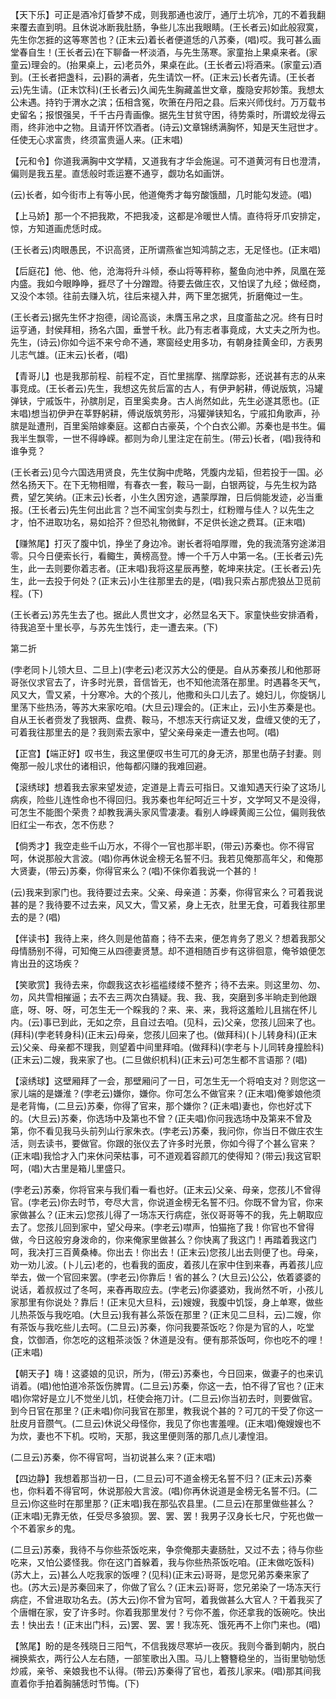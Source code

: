 <!-- { "loadSidebar": true } -->
【天下乐】可正是酒冷灯昏梦不成，则我那通也波厅，通厅土坑冷，兀的不着我翻来覆去直到明。且休说冰断我肚肠，争些儿冻出我眼睛。(王长者云)如此般寂寞，先生你怎捱的这等寒苦也？(正末云)着长者便道恁的八苏秦，(唱)哎。我可甚么画堂春自生！(王长者云)在下聊备一杯淡酒，与先生荡寒。家童抬上果桌来者。(家童云)理会的。(抬果桌上，云)老员外，果桌在此。(王长者云)将酒来。(家童云)酒到。(王长者把盏科，云)斟的满者，先生请饮一杯。(正末云)长者先请。(王长者云)先生请。(正末饮科)(王长者云)久闻先生胸藏盖世文章，腹隐安邦妙策。我想太公未遇。持钓于渭水之滨；伍相含冤，吹箫在丹阳之县。后来兴师伐纣。万万载书史留名；报恨强吴，千千古丹青画像。据先生甘贫守困，待势乘时，所谓蛟龙得云雨，终非池中之物。且请开怀饮酒者。(诗云)文章锦绣满胸怀，知是天生冠世才。任使无心求富贵，终须富贵逼人来。(正末唱)

【元和令】你道我满胸中文学精，又道我有才华会施逞。可不道黄河有日也澄清，偏则是我五星。直恁般时乖运蹇不通亨，觑功名如画饼。

(云)长者，如今街市上有等小民，他道俺秀才每穷酸饿醋，几时能勾发迹。(唱)

【上马娇】那一个不把我欺，不把我凌，这都是冷暖世人情。直待将牙爪安排定，惊，方知道画虎恁时成。

(王长者云)肉眼愚民，不识高贤，正所谓燕雀岂知鸿鹄之志，无足怪也。(正末唱)

【后庭花】他、他、他，沧海将升斗倾，泰山将等秤称，鳌鱼向池中养，凤凰在笼内盛。我如今眼睁睁，捱尽了十分蹭蹬。待要去做庄农，又怕误了九经；做经商，又没个本领。往前去赚入坑，往后来褪入井，两下里怎据凭，折磨俺过一生。

(王长者云)据先生怀才抱德，阔论高谈，未膺玉帛之求，且度齑盐之况。终有日时运亨通，封侯拜相，扬名六国，垂誉千秋。此乃有志者事竟成，大丈夫之所为也。先生，(诗云)你如今运不来兮命不通，寒窗经史用多功，有朝身挂黄金印，方表男儿志气雄。(正末云)长者，(唱)

【青哥儿】也是我那前程、前程不定，百忙里揣摩、揣摩踪影，还说甚有志的从来事竞成。(王长者云)先生，我想这先贫后富的古人，有伊尹躬耕，傅说版筑，冯罐弹铗，宁戚饭牛，孙膑刖足，百里奚卖身。古人尚然如此，先生必遂其愿也。(正末唱)想当初伊尹在莘野躬耕，傅说版筑劳形，冯獾弹铗知名，宁戚扣角歌声，孙膑是趾遭刑，百里奚陪嫁秦庭。这都白古豪英，个个白衣公卿。苏秦也是书生。偏我半生飘零，一世不得峥嵘。都则为命儿里注定在前生。(带云)长者，(唱)我待和谁争竞？

(王长者云)见今六国选用贤良，先生仗胸中虎略，凭腹内龙韬，但若投于一国。必然名扬天下。在下无物相赠，有春衣一套，鞍马一副，白银两锭，与先生权为路费，望乞笑纳。(正末云)长者，小生久困穷途，遇蒙厚蹭，日后倘能发迹，必当重报。(王长者云)先生何出此言？岂不闻宝剑卖与烈士，红粉赠与佳人？以先生之才，怕不进取功名，易如拾芥？但恐礼物微鲜，不足供长途之费耳。(正末唱)

【赚煞尾】打灭了腹中饥，挣坐了身边冷。谢长者将咱厚赠，免的我流落穷途涕泪零。只今日便索长行，看鲰生，黄榜高登。博一个千万人中第一名。(王长者云)先生，此一去则要你着志者。(正末唱)我将这星辰再整，乾坤来扶定。(王长者云)先生，此一去投于何处？(正末云)小生往那里去的是，(唱)我只索占那虎狼丛卫觅前程。(下)

(王长者云)苏先生去了也。据此人贯世文才，必然显名天下。家童快些安排酒肴，待我追至十里长亭，与苏先生饯行，走一遭去来。(下)


第二折

(孛老同卜儿领大旦、二旦上)(孛老云)老汉苏大公的便是。自从苏秦孩儿和他那哥哥张仪求官去了，许多时光景，音信皆无，也不知他流落在那里。时遇暮冬天气，风又大，雪又紧，十分寒冷。大的个孩儿，他撒和头口儿去了。媳妇儿，你旋锅儿里荡下些热汤，等苏大来家吃咱。(大旦云)理会的。(正末止，云)小生苏秦是也。自从王长者赍发了我银两、盘费、鞍马，不想冻天行病证又发，盘缠又使的无了，可着我往那里去的是？我则索去家中，望父亲母亲走一遭去也呵。(唱)

【正宫】【端正好】叹书生，我这里便叹书生可兀的身无济，那里也荫子封妻。则俺那一般儿求仕的诸相识，他每都闪赚的我难回避。

【滚绣球】想着我去家来望发迹，定道是上青云可指日。又谁知遇天行染了这场儿病疾，险些儿连性命也不得回归。我苏秦也年纪呵近三十岁，文学呵又不是没得，可怎生不能图个荣贵？却教我满头家风雪凄凄。看别人峥嵘黄阁三公位，偏则我依旧红尘一布衣，怎不伤悲？

【倘秀才】我空走些千山万水，不得个一官也那半职，(带云)苏秦也。你不得官呵，休说那般大言波。(唱)你再休说金榜无名誓不归。我若见俺那高年父，和俺那大贤妻，(带云)苏秦，你得官来么？(唱)不俫你着我说一个甚的！

(云)我来到家门也。我待要过去来。父亲、母亲道：苏秦，你得官来么？可着我说甚的是？我待要不过去来，风又大，雪又紧，身上无衣，肚里无食，可着我往那里去的是？(唱)

【伴读书】我待上来，终久则是他苗裔；待不去来，便怎肯务了恩义？想着我那父母情肠别不得，可知俺三从四德妻贤慧。却不道相随百步有这徘徊意，俺爷娘便怎肯出丑的这场疾？

【笑歌赏】我待去来，你觑我这衣衫褴褴缕缕不整齐；待不去来。则这里勿、勿、勿，风共雪相摧逼；去不去三两次白猜疑。我、我、我，突磨到多半晌走到他跟底，呀、呀、呀，可怎生无一个睬我的？来、来、来，我将这羞睑儿且揣在怀儿内。(云)事已到此，无如之奈，且自过去咱。(见科，云)父亲，您孩儿回来了也。(拜科)(孛老转身科)(正末云)母亲，您孩儿回来了也。(做拜科)(卜儿转身科)(正末云)父亲、母亲都不理我，则望着中间里拜咱。(做拜科)(孛老与卜儿同转身撞脸科)(正末云)二嫂，我来家了也。(二旦做织机科)(正末云)可怎生都不言语那？(唱)

【滚绣球】这壁厢拜了一会，那壁厢问了一日，可怎生无一个将咱支对？则您这一家儿端的是嫌淮？(孛老云)嫌你，嫌你。你可怎么不做官来？(正末唱)俺爹娘他须是老背悔，(二旦云)苏秦，你得了官来，那个嫌你？(正未唱)妻也，你也好忒下的。(大旦云)苏秦，你选场中及第也不曾？(正夫唱)你问我选场中及第来不曾及第，你不看见我马头前列山行家朱衣。(孛老云)苏秦，我问你，你当日不做庄农生活，则去读书，要做官。你跟的张仪去了许多时光景，你如今得了个甚么官来？(正末唱)我恰才入门来休问荣枯事，可不道观着容颜兀的使得知？(带云)我这官职呵，(唱)大古里是箱儿里盛只。

(孛老云)苏秦，你将官来与我们看一看也好。(正末云)父亲、母亲，您孩儿不曾得官。(孛老云)你去时节，夸尽大言，你说道金榜无名誓不归。你既不曾为官，你来家做甚么？(正末云)您孩儿得了一场冻天行病症，张仪哥哥等不的我，先上朝取应去了。您孩儿回到家中，望父母来。(孛老云)噤声，怕猫拖了我！你官也不曾得做，今日这般穷身泼命的，你来俺家里做甚么？你快离了我这门！再踏着我这门呵，我决打三百黄桑棒。你出去！你出去！(正末云)您孩儿出去则便了也。母亲，劝一劝儿波。(卜儿云)老的，也看我的面皮，着孩儿在家中住到来春，再着孩儿应举去，做一个官回来罢。(孛老云)你靠后！省的甚么？(大旦云)公公，依着婆婆的说话，着叔叔过了冬呵，来舂再取应去。(孛老云)你婆婆劝，我尚然不听，小孩儿家那里有你说处？靠后！(正末见大旦科，云)嫂嫂，我腹中饥馁，身上单寒，做些儿热茶饭与我吃咱。(大旦云)我有甚么茶饭在那里？(正末见二旦科，云)二嫂，你有茶饭与我吃些儿去呵。(二旦云)苏秦，你问我要茶饭吃？你是为官的人，吃堂食，饮御酒，你怎吃的这粗茶淡饭？休道是没有。便有那茶饭呵，你也吃不的哩！(正末唱)

【朝天子】嗨！这婆娘的见识，所为，(带云)苏秦也，今日回来，做妻子的也来讥诮着。(唱)他怕道冷茶饭伤脾胃。(二旦云)苏秦，你这一去，怕不得了官也？(正末唱)你常好是立儿不觉坐儿饥，枉使会拖刀计。(二旦云)你当初去时，则要做官。到今日官在那里？(正未唱)你问我官在那里，教我说个甚的？可兀的干受了你这一肚皮月音臜气。(二旦云)休说父母怪你，我见了你也害羞哩。(正末唱)俺嫂嫂也不为炊，妻也不下机。哎哟，天那，我这里便则落的那几点儿凄惶泪。

(二旦云)苏秦，你不得官呵，当初说甚么来？(正末唱)

【四边静】我想着那当初一日，(二旦云)可不道金榜无名誓不归？(正末云)苏秦也，你料着不得官呵，休说那般大言波。(唱)你再休说道是金榜无名誓不归。(二旦云)你这些时在那里那？(正末唱)我在那弘农县里。(二旦云)在那里做些甚么？(正末唱)无靠无依，任受尽多狼狈。罢、罢、罢！我男子汉身长七尺，宁死也做一个不着家乡的鬼。

(二旦云)苏秦，我待不与你些茶饭吃来，争奈俺那夫妻肠肚，又过不去；待与你些吃来，又怕公婆怪我。你在这门首躲着，我与你些热茶饭吃咱。(正末做吃饭科)(苏大上，云)甚么人吃我家的饭哩？(见科)(正末云)哥哥，是您兄弟苏秦来家了也。(苏大云)是苏秦回来了，你做了官么？(正末云)哥哥，您兄弟染了一场冻天行病症，不曾进取功名去。(苏大云)你不曾为官呵，着我做甚么大官人？干着我买了个唐帽在家，安了许多时。你着我那里发付？亏你不羞，你还拿我的饭碗吃。快出去！快出去！(正末出门科，云)罢、罢、罢！我冻死、饿死再不上你门来也。(唱)

【煞尾】盼的是冬残晓日三阳气，不信我拨尽寒垆一夜灰。我则今番到朝内，脱白襕换紫衣，两行公人左右随，一部笙歌出入围。马儿上簪簪稳坐的，当街里劬劬恁炒戚，亲爷、亲娘我也不认得。(带云)苏秦得了官也，着孩儿家来。(唱)那其间我直着你手拍着胸脯恁时节悔。(下)

